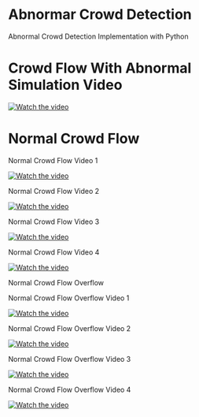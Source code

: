 # Abnormar Crowd Detection
Abnormal Crowd Detection Implementation with Python


# Crowd Flow With Abnormal Simulation Video

[![Watch the video](http://img.youtube.com/vi/6N8IgeqhNNI/0.jpg)](https://youtu.be/6N8IgeqhNNI)

# Normal Crowd Flow

Normal Crowd Flow Video 1

[![Watch the video](http://img.youtube.com/vi/Bo0m3trfnj0/0.jpg)](https://youtu.be/Bo0m3trfnj0)

Normal Crowd Flow Video 2

[![Watch the video](http://img.youtube.com/vi/hGkHmI9sZx8/0.jpg)](https://youtu.be/hGkHmI9sZx8)

Normal Crowd Flow Video 3

[![Watch the video](http://img.youtube.com/vi/EyiaaLWZZM4/0.jpg)](https://youtu.be/EyiaaLWZZM4)

Normal Crowd Flow Video 4

[![Watch the video](http://img.youtube.com/vi/MN1MuQb9L6Y/0.jpg)](https://youtu.be/MN1MuQb9L6Y)

Normal Crowd Flow Overflow

Normal Crowd Flow Overflow Video 1

[![Watch the video](http://img.youtube.com/vi/KYTwRdDtEJ8/0.jpg)](https://youtu.be/KYTwRdDtEJ8)

Normal Crowd Flow Overflow Video 2

[![Watch the video](http://img.youtube.com/vi/XXTl5A4ZDSg/0.jpg)](https://youtu.be/XXTl5A4ZDSg)

Normal Crowd Flow Overflow Video 3

[![Watch the video](http://img.youtube.com/vi/eW6_5UMhkB0/0.jpg)](https://youtu.be/eW6_5UMhkB0)

Normal Crowd Flow Overflow Video 4

[![Watch the video](http://img.youtube.com/vi/JrZ4JreQpoU/0.jpg)](https://youtu.be/JrZ4JreQpoU)
